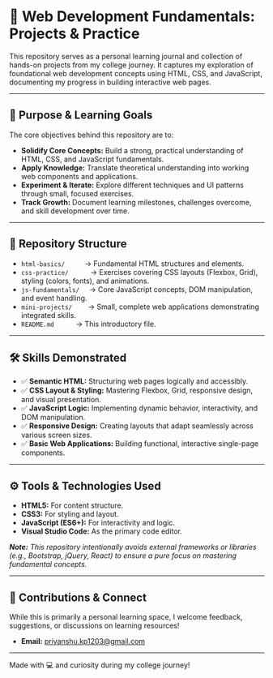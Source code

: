 # 📘 Web Development Fundamentals: Projects & Practice

This repository serves as a personal learning journal and collection of hands-on projects from my college journey. It captures my exploration of foundational web development concepts using HTML, CSS, and JavaScript, documenting my progress in building interactive web pages.

---

## 🚀 Purpose & Learning Goals

The core objectives behind this repository are to:

* **Solidify Core Concepts:** Build a strong, practical understanding of HTML, CSS, and JavaScript fundamentals.
* **Apply Knowledge:** Translate theoretical understanding into working web components and applications.
* **Experiment & Iterate:** Explore different techniques and UI patterns through small, focused exercises.
* **Track Growth:** Document learning milestones, challenges overcome, and skill development over time.

---

## 📁 Repository Structure

* `html-basics/` &nbsp;&nbsp;&nbsp;&nbsp;&nbsp;&nbsp;&nbsp;&nbsp;&nbsp;→ Fundamental HTML structures and elements.
* `css-practice/` &nbsp;&nbsp;&nbsp;&nbsp;&nbsp;&nbsp;&nbsp;&nbsp;&nbsp;&nbsp;→ Exercises covering CSS layouts (Flexbox, Grid), styling (colors, fonts), and animations.
* `js-fundamentals/` &nbsp;&nbsp;&nbsp;&nbsp;→ Core JavaScript concepts, DOM manipulation, and event handling.
* `mini-projects/` &nbsp;&nbsp;&nbsp;&nbsp;&nbsp;&nbsp;&nbsp;→ Small, complete web applications demonstrating integrated skills.
* `README.md` &nbsp;&nbsp;&nbsp;&nbsp;&nbsp;&nbsp;&nbsp;&nbsp;&nbsp;&nbsp;→ This introductory file.

---

## 🛠️ Skills Demonstrated

* ✅ **Semantic HTML:** Structuring web pages logically and accessibly.
* ✅ **CSS Layout & Styling:** Mastering Flexbox, Grid, responsive design, and visual presentation.
* ✅ **JavaScript Logic:** Implementing dynamic behavior, interactivity, and DOM manipulation.
* ✅ **Responsive Design:** Creating layouts that adapt seamlessly across various screen sizes.
* ✅ **Basic Web Applications:** Building functional, interactive single-page components.

---
## ⚙️ Tools & Technologies Used

* **HTML5:** For content structure.
* **CSS3:** For styling and layout.
* **JavaScript (ES6+):** For interactivity and logic.
* **Visual Studio Code:** As the primary code editor.

_**Note:** This repository intentionally avoids external frameworks or libraries (e.g., Bootstrap, jQuery, React) to ensure a pure focus on mastering fundamental concepts._

---

## 👋 Contributions & Connect

While this is primarily a personal learning space, I welcome feedback, suggestions, or discussions on learning resources!

* **Email:** priyanshu.kp1203@gmail.com

---

Made with 💻 and curiosity during my college journey!
